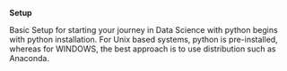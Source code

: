 **Setup**

Basic Setup for starting your journey in Data Science with python begins with python installation.
For Unix based systems, python is pre-installed, whereas for WINDOWS, the best approach is to use distribution such as Anaconda.